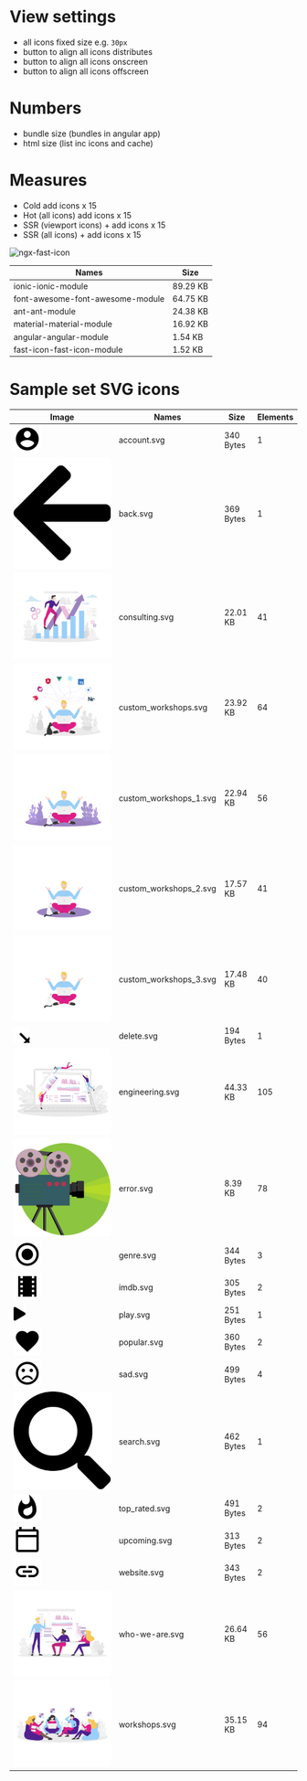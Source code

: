 # View settings

- all icons fixed size e.g. `30px`
- button to align all icons distributes
- button to align all icons onscreen
- button to align all icons offscreen

# Numbers

- bundle size (bundles in angular app)
- html size (list inc icons and cache)

# Measures

- Cold add icons x 15
- Hot (all icons) add icons x 15
- SSR (viewport icons) + add icons x 15
- SSR (all icons) + add icons x 15

![ngx-fast-icon](https://user-images.githubusercontent.com/10064416/164747072-8292d8e8-fcc2-481c-ad0d-f4385db8abda.PNG)

<!-- bundle-stats-start -->

| Names                            | Size     |
| -------------------------------- | -------- |
| ionic-ionic-module               | 89.29 KB |
| font-awesome-font-awesome-module | 64.75 KB |
| ant-ant-module                   | 24.38 KB |
| material-material-module         | 16.92 KB |
| angular-angular-module           | 1.54 KB  |
| fast-icon-fast-icon-module       | 1.52 KB  |

<!-- bundle-stats-end -->

# Sample set SVG icons

<!-- file-info-start -->

| Image                                                                                              | Names                  | Size      | Elements |
| -------------------------------------------------------------------------------------------------- | ---------------------- | --------- | -------- |
| ![account.svg](packages\ngx-fast-icon-demo\src\assets\svg-icons\account.svg)                       | account.svg            | 340 Bytes | 1        |
| ![back.svg](packages\ngx-fast-icon-demo\src\assets\svg-icons\back.svg)                             | back.svg               | 369 Bytes | 1        |
| ![consulting.svg](packages\ngx-fast-icon-demo\src\assets\svg-icons\consulting.svg)                 | consulting.svg         | 22.01 KB  | 41       |
| ![custom_workshops.svg](packages\ngx-fast-icon-demo\src\assets\svg-icons\custom_workshops.svg)     | custom_workshops.svg   | 23.92 KB  | 64       |
| ![custom_workshops_1.svg](packages\ngx-fast-icon-demo\src\assets\svg-icons\custom_workshops_1.svg) | custom_workshops_1.svg | 22.94 KB  | 56       |
| ![custom_workshops_2.svg](packages\ngx-fast-icon-demo\src\assets\svg-icons\custom_workshops_2.svg) | custom_workshops_2.svg | 17.57 KB  | 41       |
| ![custom_workshops_3.svg](packages\ngx-fast-icon-demo\src\assets\svg-icons\custom_workshops_3.svg) | custom_workshops_3.svg | 17.48 KB  | 40       |
| ![delete.svg](packages\ngx-fast-icon-demo\src\assets\svg-icons\delete.svg)                         | delete.svg             | 194 Bytes | 1        |
| ![engineering.svg](packages\ngx-fast-icon-demo\src\assets\svg-icons\engineering.svg)               | engineering.svg        | 44.33 KB  | 105      |
| ![error.svg](packages\ngx-fast-icon-demo\src\assets\svg-icons\error.svg)                           | error.svg              | 8.39 KB   | 78       |
| ![genre.svg](packages\ngx-fast-icon-demo\src\assets\svg-icons\genre.svg)                           | genre.svg              | 344 Bytes | 3        |
| ![imdb.svg](packages\ngx-fast-icon-demo\src\assets\svg-icons\imdb.svg)                             | imdb.svg               | 305 Bytes | 2        |
| ![play.svg](packages\ngx-fast-icon-demo\src\assets\svg-icons\play.svg)                             | play.svg               | 251 Bytes | 1        |
| ![popular.svg](packages\ngx-fast-icon-demo\src\assets\svg-icons\popular.svg)                       | popular.svg            | 360 Bytes | 2        |
| ![sad.svg](packages\ngx-fast-icon-demo\src\assets\svg-icons\sad.svg)                               | sad.svg                | 499 Bytes | 4        |
| ![search.svg](packages\ngx-fast-icon-demo\src\assets\svg-icons\search.svg)                         | search.svg             | 462 Bytes | 1        |
| ![top_rated.svg](packages\ngx-fast-icon-demo\src\assets\svg-icons\top_rated.svg)                   | top_rated.svg          | 491 Bytes | 2        |
| ![upcoming.svg](packages\ngx-fast-icon-demo\src\assets\svg-icons\upcoming.svg)                     | upcoming.svg           | 313 Bytes | 2        |
| ![website.svg](packages\ngx-fast-icon-demo\src\assets\svg-icons\website.svg)                       | website.svg            | 343 Bytes | 2        |
| ![who-we-are.svg](packages\ngx-fast-icon-demo\src\assets\svg-icons\who-we-are.svg)                 | who-we-are.svg         | 26.64 KB  | 56       |
| ![workshops.svg](packages\ngx-fast-icon-demo\src\assets\svg-icons\workshops.svg)                   | workshops.svg          | 35.15 KB  | 94       |

<!-- file-info-end -->
